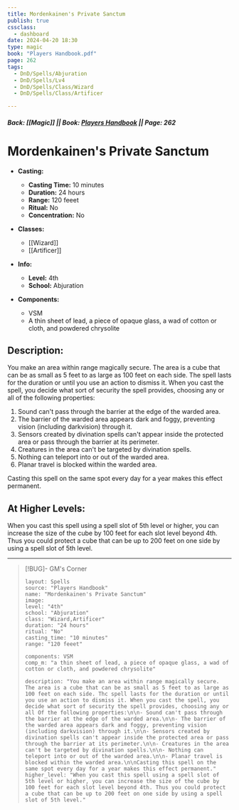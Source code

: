 ```yaml
---
title: Mordenkainen's Private Sanctum
publish: true
cssclass:
  - dashboard
date: 2024-04-20 18:30
type: magic
book: "Players Handbook.pdf"
page: 262
tags:
  - DnD/Spells/Abjuration
  - DnD/Spells/Lv4
  - DnD/Spells/Class/Wizard
  - DnD/Spells/Class/Artificer

---
```


##### Back: [[Magic]] || Book: [Players Handbook](https://drive.google.com/drive/folders/1O5bhpYizcIT5xxAoLOuzCRht_PVS7VSG?usp=sharing) || Page: 262

# Mordenkainen's Private Sanctum

- **Casting:**
    - **Casting Time:** 10 minutes
    - **Duration:** 24 hours
    - **Range:** 120 feeet
    - **Ritual:** No
    - **Concentration:** No
- **Classes:**
    - [[Wizard]]
    - [[Artificer]]

- **Info:**
    - **Level:** 4th
    - **School:** Abjuration
- **Components:**
    - VSM
    - A thin sheet of lead, a piece of opaque glass, a wad of cotton or cloth, and powdered chrysolite

## Description:
You make an area within range magically secure. The area is a cube that can be as small as 5 feet to as large as 100 feet on each side. The spell lasts for the duration or until you use an action to dismiss it. When you cast the spell, you decide what sort of security the spell provides, choosing any or all of the following properties:

1. Sound can't pass through the barrier at the edge of the warded area.
2. The barrier of the warded area appears dark and foggy, preventing vision (including darkvision) through it.
3. Sensors created by divination spells can't appear inside the protected area or pass through the barrier at its perimeter.
4. Creatures in the area can't be targeted by divination spells.
5. Nothing can teleport into or out of the warded area.
6. Planar travel is blocked within the warded area.

Casting this spell on the same spot every day for a year makes this effect permanent.

## At Higher Levels:
When you cast this spell using a spell slot of 5th level or higher, you can increase the size of the cube by 100 feet for each slot level beyond 4th. Thus you could protect a cube that can be up to 200 feet on one side by using a spell slot of 5th level.

---

> [!BUG]- GM's Corner
>
> ```statblock
> layout: Spells
> source: "Players Handbook"
> name: "Mordenkainen's Private Sanctum"
> image: 
> level: "4th"
> school: "Abjuration"
> class: "Wizard,Artificer"
> duration: "24 hours"
> ritual: "No"
> casting_time: "10 minutes"
> range: "120 feeet"
>
> components: VSM
> comp_m: "a thin sheet of lead, a piece of opaque glass, a wad of cotton or cloth, and powdered chrysolite"
>
> description: "You make an area within range magically secure. The area is a cube that can be as small as 5 feet to as large as 100 feet on each side. Thc spell lasts for the duration or until you use an action to dismiss it. When you cast the spell, you decide what sort of security the spell provides, choosing any or all Of the following properties:\n\n- Sound can't pass through the barrier at the edge of the warded area.\n\n- The barrier of the warded area appears dark and foggy, preventing vision (including darkvision) through it.\n\n- Sensors created by divination spells can't appear inside the protected area or pass through the barrier at its perimeter.\n\n- Creatures in the area can't be targeted by divination spells.\n\n- Nothing can teleport into or out of the warded area.\n\n- Planar travel is blocked within the warded area.\n\nCasting this spell on the same spot every day for a year makes this effect permanent."
> higher_level: "When you cast this spell using a spell slot of 5th level or higher, you can increase the size of the cube by 100 feet for each slot level beyond 4th. Thus you could protect a cube that can be up to 200 feet on one side by using a spell slot of 5th level."
> ```
